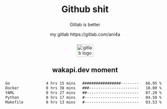 <h1 align="center">Github shit</h1>

###

<p align="center">Gitlab is better</p>

<p align="center">my gitlab https://gitlab.com/ani4a</p>

###

<div align="center">
  <img src="https://cdn.jsdelivr.net/gh/devicons/devicon/icons/gitlab/gitlab-original.svg" height="40" width="52" alt="gitlab logo"  />
</div>

###

<h2 align="center">wakapi.dev moment</h2>

###

<!--START_SECTION:waka-->

```txt
Go                4 hrs 15 mins   #################--------   66.95 %
Docker            0 hrs 38 mins   ###----------------------   10.00 %
YAML              0 hrs 27 mins   ##-----------------------   07.20 %
Python            0 hrs 17 mins   #------------------------   04.58 %
Makefile          0 hrs 13 mins   #------------------------   03.53 %
```

<!--END_SECTION:waka-->

###
